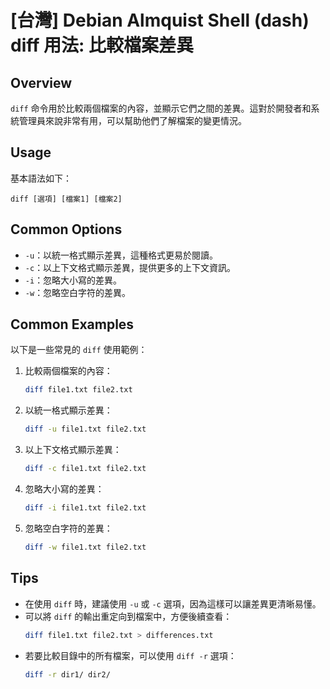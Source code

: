 # [台灣] Debian Almquist Shell (dash) diff 用法: 比較檔案差異

## Overview
`diff` 命令用於比較兩個檔案的內容，並顯示它們之間的差異。這對於開發者和系統管理員來說非常有用，可以幫助他們了解檔案的變更情況。

## Usage
基本語法如下：
```
diff [選項] [檔案1] [檔案2]
```

## Common Options
- `-u`：以統一格式顯示差異，這種格式更易於閱讀。
- `-c`：以上下文格式顯示差異，提供更多的上下文資訊。
- `-i`：忽略大小寫的差異。
- `-w`：忽略空白字符的差異。

## Common Examples
以下是一些常見的 `diff` 使用範例：

1. 比較兩個檔案的內容：
   ```sh
   diff file1.txt file2.txt
   ```

2. 以統一格式顯示差異：
   ```sh
   diff -u file1.txt file2.txt
   ```

3. 以上下文格式顯示差異：
   ```sh
   diff -c file1.txt file2.txt
   ```

4. 忽略大小寫的差異：
   ```sh
   diff -i file1.txt file2.txt
   ```

5. 忽略空白字符的差異：
   ```sh
   diff -w file1.txt file2.txt
   ```

## Tips
- 在使用 `diff` 時，建議使用 `-u` 或 `-c` 選項，因為這樣可以讓差異更清晰易懂。
- 可以將 `diff` 的輸出重定向到檔案中，方便後續查看：
  ```sh
  diff file1.txt file2.txt > differences.txt
  ```
- 若要比較目錄中的所有檔案，可以使用 `diff -r` 選項：
  ```sh
  diff -r dir1/ dir2/
  ```